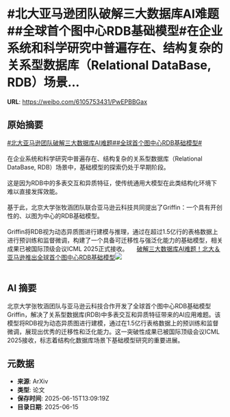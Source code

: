 # #北大亚马逊团队破解三大数据库AI难题##全球首个图中心RDB基础模型#在企业系统和科学研究中普遍存在、结构复杂的关系型数据库（Relational DataBase, RDB）场景...

**URL**: https://weibo.com/6105753431/PwEPBBGax

## 原始摘要

<a href="https://m.weibo.cn/search?containerid=231522type%3D1%26t%3D10%26q%3D%23%E5%8C%97%E5%A4%A7%E4%BA%9A%E9%A9%AC%E9%80%8A%E5%9B%A2%E9%98%9F%E7%A0%B4%E8%A7%A3%E4%B8%89%E5%A4%A7%E6%95%B0%E6%8D%AE%E5%BA%93AI%E9%9A%BE%E9%A2%98%23&amp;extparam=%23%E5%8C%97%E5%A4%A7%E4%BA%9A%E9%A9%AC%E9%80%8A%E5%9B%A2%E9%98%9F%E7%A0%B4%E8%A7%A3%E4%B8%89%E5%A4%A7%E6%95%B0%E6%8D%AE%E5%BA%93AI%E9%9A%BE%E9%A2%98%23" data-hide=""><span class="surl-text">#北大亚马逊团队破解三大数据库AI难题#</span></a><a href="https://m.weibo.cn/search?containerid=231522type%3D1%26t%3D10%26q%3D%23%E5%85%A8%E7%90%83%E9%A6%96%E4%B8%AA%E5%9B%BE%E4%B8%AD%E5%BF%83RDB%E5%9F%BA%E7%A1%80%E6%A8%A1%E5%9E%8B%23&amp;extparam=%23%E5%85%A8%E7%90%83%E9%A6%96%E4%B8%AA%E5%9B%BE%E4%B8%AD%E5%BF%83RDB%E5%9F%BA%E7%A1%80%E6%A8%A1%E5%9E%8B%23" data-hide=""><span class="surl-text">#全球首个图中心RDB基础模型#</span></a><br><br>在企业系统和科学研究中普遍存在、结构复杂的关系型数据库（Relational DataBase, RDB）场景中，基础模型的探索仍处于早期阶段。<br><br>这是因为RDB中的多表交互和异质特征，使传统通用大模型在此类结构化环境下难以直接发挥效能。<br><br>基于此，北京大学张牧涵团队联合亚马逊云科技共同提出了Griffin：一个具有开创性的、以图为中心的RDB基础模型。<br><br>Griffin将RDB视为动态异质图进行建模与推理，通过在超过1.5亿行的表格数据上进行预训练和监督微调，构建了一个具备可迁移性与强泛化能力的基础模型，相关成果已被国际顶级会议ICML 2025正式接收。 <a href="https://weibo.com/ttarticle/p/show?id=2309405177834557014245" data-hide=""><span class="url-icon"><img style="width: 1rem;height: 1rem" src="https://h5.sinaimg.cn/upload/2015/09/25/3/timeline_card_small_article_default.png" referrerpolicy="no-referrer"></span><span class="surl-text">破解三大数据库AI难题！北大＆亚马逊推出全球首个图中心RDB基础模型</span></a><img style="" src="https://tvax1.sinaimg.cn/large/006Fd7o3ly1i2g35u7pc7j30k80bd759.jpg" referrerpolicy="no-referrer"><br><br>

## AI 摘要

北京大学张牧涵团队与亚马逊云科技合作开发了全球首个图中心RDB基础模型Griffin，解决了关系型数据库(RDB)中多表交互和异质特征带来的AI应用难题。该模型将RDB视为动态异质图进行建模，通过在1.5亿行表格数据上的预训练和监督微调，展现出优秀的迁移性和泛化能力。这一突破性成果已被国际顶级会议ICML 2025接收，标志着结构化数据库场景下基础模型研究的重要进展。

## 元数据

- **来源**: ArXiv
- **类型**: 论文
- **保存时间**: 2025-06-15T13:09:19Z
- **目录日期**: 2025-06-15
